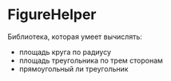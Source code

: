# FigureHelper
Библиотека, которая умеет вычислять: 
* площадь круга по радиусу 
* площадь треугольника по трем сторонам
* прямоугольный ли треугольник
